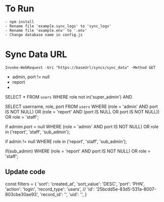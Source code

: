 # To Run 
    - npm install 
    - Rename file 'example.sync_logs' to 'sync_logs'
    - Rename file 'example.env' to '.env'
    - Change database name in config.js      

# Sync Data URL 
    Invoke-WebRequest -Uri "https://baseUrl/syncs/sync_data" -Method GET 


- admin, port != null
- report
-  

SELECT * FROM `users`
WHERE role not in('super_admin') AND



SELECT username, role, port FROM `users` WHERE (role = 'admin' AND port IS NOT NULL) OR (role = 'report' AND (port IS NULL OR port IS NOT NULL)) OR role = 'staff';

if admim.port = null
WHERE (role = 'admin' AND port IS NOT NULL) OR role in ('report', 'staff', 'sub_admin');

if admin != null
WHERE role in ('report', 'staff', 'sub_admin');

if(sub_admin) 
WHERE (role = 'report' AND port IS NOT NULL) OR role = 'staff';


## Update code 
const filters = {
    'sort': 'created_at',
    'sort_value': 'DESC',
    'port': 'PHN',
    'action': 'login',
    'record_type': 'users',
    // 'id': '25bcdd5e-83d5-531a-8007-803cbe30ae93',
    'record_id': '',
    'uid': '',
}

